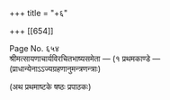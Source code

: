 +++
title = "+६"

+++
[[654]]

Page No. ६५४  
श्रीमत्सायणाचार्यविरचितभाष्यसमेता — (१ प्रथमकाण्डे —  
(प्राधान्येनाऽऽज्यग्रहणानुमन्त्रणन्त्राः)  

(अथ प्रथमाष्टके षष्ठः प्रपाठकः)  
